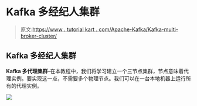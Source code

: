 # Kafka 多经纪人集群

> 原文:[https://www . tutorial kart . com/Apache-Kafka/Kafka-multi-broker-cluster/](https://www.tutorialkart.com/apache-kafka/kafka-multi-broker-cluster/)

## Kafka 多经纪人集群

**Kafka 多代理集群**–在本教程中，我们将学习建立一个三节点集群，节点意味着代理实例。要实现这一点，不需要多个物理节点。我们可以在一台本地机器上运行所有的代理实例。

[![](../Images/925da31b32d6bc3827932f6c8afb11bb.png)](https://www.tutorialkart.com/)